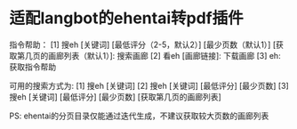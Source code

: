 # 适配langbot的ehentai转pdf插件 #

指令帮助：
  [1] 搜eh [关键词] [最低评分（2-5，默认2）] [最少页数（默认1）] [获取第几页的画廊列表（默认1）]: 搜索画廊
  [2] 看eh [画廊链接]: 下载画廊
  [3] eh: 获取指令帮助

可用的搜索方式为:
  [1] 搜eh [关键词]
  [2] 搜eh [关键词] [最低评分] [最少页数]
  [3] 搜eh [关键词] [最低评分] [最少页数] [获取第几页的画廊列表]
  

PS:
  ehentai的分页目录仅能通过迭代生成，不建议获取较大页数的画廊列表
  
